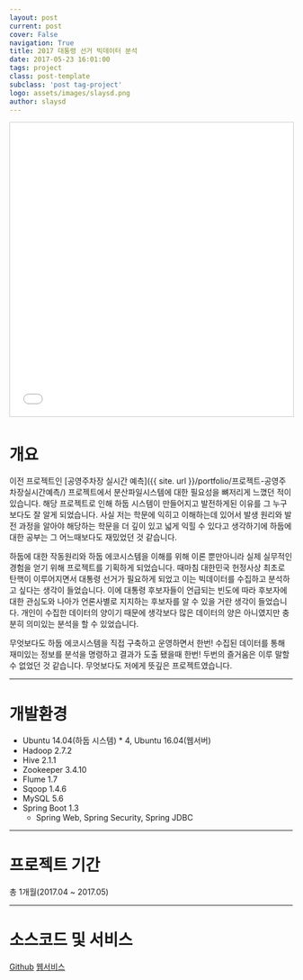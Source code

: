 ```yaml
---
layout: post
current: post
cover: False
navigation: True
title: 2017 대통령 선거 빅데이터 분석
date: 2017-05-23 16:01:00
tags: project
class: post-template
subclass: 'post tag-project'
logo: assets/images/slaysd.png
author: slaysd
---
```

<iframe src="//www.slideshare.net/slideshow/embed_code/key/6m3VTA0ejGTeTp" width="640" height="522" frameborder="0" marginwidth="0" marginheight="0" scrolling="no" style="border:1px solid #CCC; border-width:1px; margin-bottom:5px; max-width: 100%;" allowfullscreen> </iframe>

# 개요
이전 프로젝트인 [공영주차장 실시간 예측]({{ site. url }}/portfolio/프로젝트-공영주차장실시간예측/) 프로젝트에서 분산파일시스템에 대한 필요성을 뼈저리게 느꼈던 적이 있습니다. 해당 프로젝트로 인해 하둡 시스템이 만들어지고 발전하게된 이유를 그 누구보다도 잘 알게 되었습니다. 사실 저는 학문에 익히고 이해하는데 있어서 발생 원리와 발전 과정을 알아야 해당하는 학문을 더 깊이 있고 넓게 익힐 수 있다고 생각하기에 하둡에 대한 공부는 그 어느때보다도 재밌었던 것 같습니다.

하둡에 대한 작동원리와 하둡 에코시스템을 이해를 위해 이론 뿐만아니라 실제 실무적인 경험을 얻기 위해 프로젝트를 기획하게 되었습니다. 때마침 대한민국 헌정사상 최초로 탄핵이 이루어지면서 대통령 선거가 필요하게 되었고 이는 빅데이터를 수집하고 분석하고 싶다는 생각이 들었습니다. 이에 대통령 후보자들이 언급되는 빈도에 따라 후보자에 대한 관심도와 나아가 언론사별로 지지하는 후보자를 알 수 있을 거란 생각이 들었습니다. 개인이 수집한 데이터의 양이기 때문에 생각보다 많은 데이터의 양은 아니였지만 충분히 의미있는 분석을 할 수 있었습니다.

무엇보다도 하둡 에코시스템을 직접 구축하고 운영하면서 한번! 수집된 데이터를 통해 재미있는 정보를 분석을 명령하고 결과가 도출 됐을때 한번! 두번의 즐거움은 이루 말할 수 없었던 것 같습니다. 무엇보다도 저에게 뜻깊은 프로젝트였습니다.
* * *
# 개발환경
  * Ubuntu 14.04(하둡 시스템) * 4, Ubuntu 16.04(웹서버)
  * Hadoop 2.7.2
  * Hive 2.1.1
  * Zookeeper 3.4.10
  * Flume 1.7
  * Sqoop 1.4.6
  * MySQL 5.6
  * Spring Boot 1.3
    * Spring Web, Spring Security, Spring JDBC

* * *
# 프로젝트 기간
총 1개월(2017.04 ~ 2017.05)
* * *
# 소스코드 및 서비스
<span markdown="0"><a href="https://github.com/jinh574/java-CollectRssData" class="btn btn-info">Github</a></span>
<span markdown="0"><a href="http://dev.freakylab.com" class="btn btn-success" role="button" disabled="disabled">웹서비스</a></span>